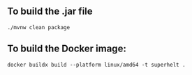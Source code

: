 ## To build the .jar file

```
./mvnw clean package
```

## To build the Docker image:

```
docker buildx build --platform linux/amd64 -t superhelt .
```

